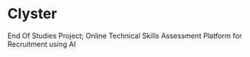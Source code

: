 # Clyster
End Of Studies Project; Online Technical Skills Assessment Platform for Recruitment using AI
